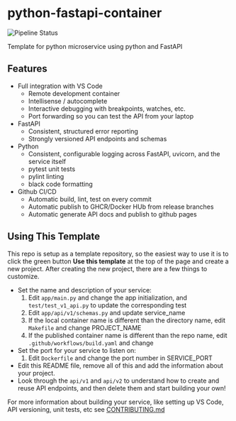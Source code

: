 # python-fastapi-container
![Pipeline Status](https://github.com/cseelye/python-fastapi-container/actions/workflows/build.yaml/badge.svg)

Template for python microservice using python and FastAPI

## Features
* Full integration with VS Code
    * Remote development container
    * Intellisense / autocomplete
    * Interactive debugging with breakpoints, watches, etc.
    * Port forwarding so you can test the API from your laptop
* FastAPI
    * Consistent, structured error reporting
    * Strongly versioned API endpoints and schemas
* Python
    * Consistent, configurable logging across FastAPI, uvicorn, and the service itself
    * pytest unit tests
    * pylint linting
    * black code formatting
* Github CI/CD
    * Automatic build, lint, test on every commit
    * Automatic publish to GHCR/Docker HUb from release branches
    * Automatic generate API docs and publish to github pages

## Using This Template
This repo is setup as a template repository, so the easiest way to use it is to click the green button **Use this template** at the top of the page and create a new project.
After creating the new project, there are a few things to customize.

* Set the name and description of your service:
    1. Edit `app/main.py` and change the app initialization, and `test/test_v1_api.py` to update the corresponding test
    1. Edit `app/api/v1/schemas.py` and update service_name
    1. If the local container name is different than the directory name, edit `Makefile` and change PROJECT_NAME
    1. If the published container name is different than the repo name, edit `.github/workflows/build.yaml` and change
* Set the port for your service to listen on:
    1. Edit `Dockerfile` and change the port number in SERVICE_PORT
* Edit this README file, remove all of this and add the information about your project.
* Look through the `api/v1` and `api/v2` to understand how to create and reuse API endpoints, and then delete them and
    start building your own!

For more information about building your service, like setting up VS Code, API versioning, unit tests, etc see [CONTRIBUTING.md](CONTRIBUTING.md)
